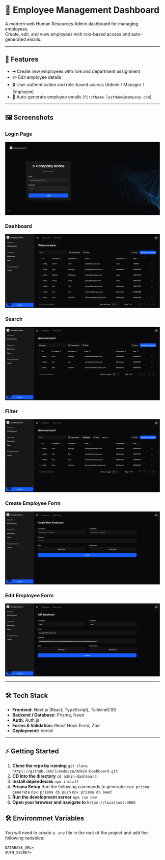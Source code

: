 # 🏢 Employee Management Dashboard

A modern web Human Resources Admin dashboard for managing employees.  
Create, edit, and view employees with role-based access and auto-generated emails.

---

## 🚀 Features

- ➕ Create new employees with role and department assignment
- ✏️ Edit employee details
- 🔒 User authentication and role-based access (Admin / Manager / Employee)
- 💌 Auto-generate employee emails (`firstName.lastName@company.com`)

---

## 🖼️ Screenshots

### Login Page

![Login Screenshot](./screenshots/login.png)

### Dashboard

![Dashboard Screenshot](./screenshots/dashboard.png)

### Search

![Dashboard Screenshot](./screenshots/textSearch.png)

### Filter

![Dashboard Screenshot](./screenshots/filters.png)

### Create Employee Form

![Create Employee Screenshot](./screenshots/createEmployee.png)

### Edit Employee Form

![Edit Employee Screenshot](./screenshots/editEmployee.png)

---

## 🛠️ Tech Stack

- **Frontend:** Next.js (React, TypeScript), TailwindCSS
- **Backend / Database:** Prisma, Neon
- **Auth:** Auth.js
- **Forms & Validation:** React Hook Form, Zod
- **Deployment:** Vercel

---

## ⚡ Getting Started

1. **Clone the repo by running** `git clone https://github.com/lukedevza/Admin-Dashboard.git`
2. **CD into the directory** `cd admin-dashboard`
3. **Install dependecies** `npm install`
4. **Prisma Setup** Run the following commands to generate: `npx prisma generate` `npx prisma db push` `npx prisma db seed`
5. **Run the development server** `npm run dev`
6. **Open your browser and navigate to** `https://localhost:3000`

## 🛠️ Environmnet Variables

You will need to create a `.env` file in the root of the project and add the following variables:

```env
DATABASE_URL=
AUTH_SECRET=
```
